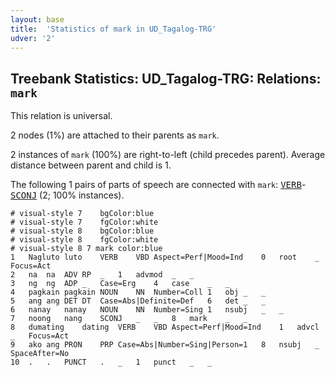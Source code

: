 ```yaml
---
layout: base
title:  'Statistics of mark in UD_Tagalog-TRG'
udver: '2'
---
```


## Treebank Statistics: UD_Tagalog-TRG: Relations: `mark`

This relation is universal.

2 nodes (1%) are attached to their parents as `mark`.

2 instances of `mark` (100%) are right-to-left (child precedes parent).
Average distance between parent and child is 1.

The following 1 pairs of parts of speech are connected with `mark`: <tt><a href="tl_trg-pos-VERB.html">VERB</a></tt>-<tt><a href="tl_trg-pos-SCONJ.html">SCONJ</a></tt> (2; 100% instances).


~~~ conllu
# visual-style 7	bgColor:blue
# visual-style 7	fgColor:white
# visual-style 8	bgColor:blue
# visual-style 8	fgColor:white
# visual-style 8 7 mark	color:blue
1	Nagluto	luto	VERB	VBD	Aspect=Perf|Mood=Ind	0	root	_	Focus=Act
2	na	na	ADV	RP	_	1	advmod	_	_
3	ng	ng	ADP	_	Case=Erg	4	case	_	_
4	pagkain	pagkain	NOUN	NN	Number=Coll	1	obj	_	_
5	ang	ang	DET	DT	Case=Abs|Definite=Def	6	det	_	_
6	nanay	nanay	NOUN	NN	Number=Sing	1	nsubj	_	_
7	noong	nang	SCONJ	_	_	8	mark	_	_
8	dumating	dating	VERB	VBD	Aspect=Perf|Mood=Ind	1	advcl	_	Focus=Act
9	ako	ang	PRON	PRP	Case=Abs|Number=Sing|Person=1	8	nsubj	_	SpaceAfter=No
10	.	.	PUNCT	.	_	1	punct	_	_

~~~


